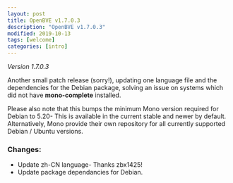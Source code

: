 ```yaml
---
layout: post
title: OpenBVE v1.7.0.3
description: "OpenBVE v1.7.0.3"
modified: 2019-10-13
tags: [welcome]
categories: [intro]
---
```


*Version 1.7.0.3*

Another small patch release (sorry!), updating one language file and the dependencies for the Debian package, solving an issue on systems which did not have **mono-complete** installed.

Please also note that this bumps the minimum Mono version required for Debian to 5.20- This is available in the current stable and newer by default.
Alternatively, Mono provide their own repository for all currently supported Debian / Ubuntu versions.

### Changes:
* Update zh-CN language- Thanks zbx1425!
* Update package dependancies for Debian.